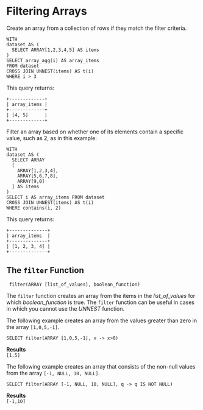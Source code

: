 # Filtering Arrays<a name="filtering-arrays"></a>

Create an array from a collection of rows if they match the filter criteria\.

```
WITH
dataset AS (
  SELECT ARRAY[1,2,3,4,5] AS items
)
SELECT array_agg(i) AS array_items
FROM dataset
CROSS JOIN UNNEST(items) AS t(i)
WHERE i > 3
```

This query returns:

```
+-------------+
| array_items |
+-------------+
| [4, 5]      |
+-------------+
```

Filter an array based on whether one of its elements contain a specific value, such as 2, as in this example:

```
WITH
dataset AS (
  SELECT ARRAY
  [
    ARRAY[1,2,3,4],
    ARRAY[5,6,7,8],
    ARRAY[9,0]
  ] AS items
)
SELECT i AS array_items FROM dataset
CROSS JOIN UNNEST(items) AS t(i)
WHERE contains(i, 2)
```

This query returns:

```
+--------------+
| array_items  |
+--------------+
| [1, 2, 3, 4] |
+--------------+
```

## The `filter` Function<a name="filtering-arrays-filter-function"></a>

```
 filter(ARRAY [list_of_values], boolean_function)
```

The `filter` function creates an array from the items in the *list\_of\_values* for which *boolean\_function* is true\. The `filter` function can be useful in cases in which you cannot use the *UNNEST* function\.

The following example creates an array from the values greater than zero in the array `[1,0,5,-1]`\.

```
SELECT filter(ARRAY [1,0,5,-1], x -> x>0)
```

**Results**  
`[1,5]`

The following example creates an array that consists of the non\-null values from the array `[-1, NULL, 10, NULL]`\.

```
SELECT filter(ARRAY [-1, NULL, 10, NULL], q -> q IS NOT NULL)
```

**Results**  
`[-1,10]`